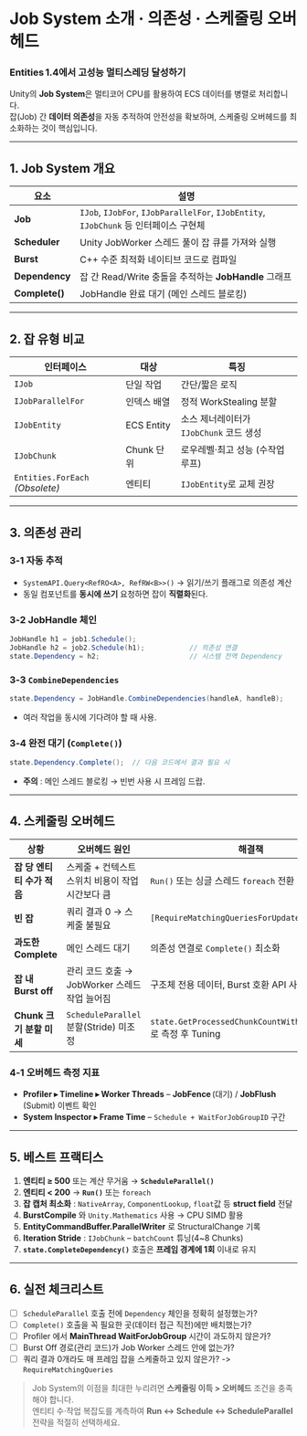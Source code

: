 # Job System 소개 · 의존성 · 스케줄링 오버헤드
### Entities 1.4에서 고성능 멀티스레딩 달성하기

Unity의 **Job System**은 멀티코어 CPU를 활용하여 ECS 데이터를 병렬로 처리합니다.  
잡(Job) 간 **데이터 의존성**을 자동 추적하여 안전성을 확보하며, 스케줄링 오버헤드를 최소화하는 것이 핵심입니다.

---

## 1. Job System 개요

| 요소 | 설명 |
|------|------|
| **Job** | `IJob`, `IJobFor`, `IJobParallelFor`, `IJobEntity`, `IJobChunk` 등 인터페이스 구현체 |
| **Scheduler** | Unity JobWorker 스레드 풀이 잡 큐를 가져와 실행 |
| **Burst** | C++ 수준 최적화 네이티브 코드로 컴파일 |
| **Dependency** | 잡 간 Read/Write 충돌을 추적하는 **JobHandle** 그래프 |
| **Complete()** | JobHandle 완료 대기 (메인 스레드 블로킹) |

---

## 2. 잡 유형 비교

| 인터페이스 | 대상 | 특징 |
|------------|------|------|
| `IJob` | 단일 작업 | 간단/짧은 로직 |
| `IJobParallelFor` | 인덱스 배열 | 정적 WorkStealing 분할 |
| `IJobEntity` | ECS Entity | 소스 제너레이터가 `IJobChunk` 코드 생성 |
| `IJobChunk` | Chunk 단위 | 로우레벨·최고 성능 (수작업 루프) |
| `Entities.ForEach` *(Obsolete)* | 엔티티 | `IJobEntity`로 교체 권장 |

---

## 3. 의존성 관리

### 3‑1 자동 추적
* `SystemAPI.Query<RefRO<A>, RefRW<B>>()` → 읽기/쓰기 플래그로 의존성 계산  
* 동일 컴포넌트를 **동시에 쓰기** 요청하면 잡이 **직렬화**된다.

### 3‑2 JobHandle 체인
```csharp
JobHandle h1 = job1.Schedule();
JobHandle h2 = job2.Schedule(h1);           // 의존성 연결
state.Dependency = h2;                      // 시스템 전역 Dependency
```

### 3‑3 `CombineDependencies`
```csharp
state.Dependency = JobHandle.CombineDependencies(handleA, handleB);
```
* 여러 작업을 동시에 기다려야 할 때 사용.

### 3‑4 완전 대기 (`Complete()`)
```csharp
state.Dependency.Complete();  // 다음 코드에서 결과 필요 시
```
* **주의** : 메인 스레드 블로킹 → 빈번 사용 시 프레임 드랍.

---

## 4. 스케줄링 오버헤드

| 상황 | 오버헤드 원인 | 해결책 |
|------|--------------|--------|
| **잡 당 엔티티 수가 적음** | 스케줄 + 컨텍스트 스위치 비용이 작업 시간보다 큼 | `Run()` 또는 싱글 스레드 `foreach` 전환 |
| **빈 잡** | 쿼리 결과 0 → 스케줄 불필요 | `[RequireMatchingQueriesForUpdate]` |
| **과도한 Complete** | 메인 스레드 대기 | 의존성 연결로 `Complete()` 최소화 |
| **잡 내 Burst off** | 관리 코드 호출 → JobWorker 스레드 작업 늘어짐 | 구조체 전용 데이터, Burst 호환 API 사용 |
| **Chunk 크기 분할 미세** | `ScheduleParallel` 분할(Stride) 미조정 | `state.GetProcessedChunkCountWithoutFilter()` 로 측정 후 Tuning |

### 4‑1 오버헤드 측정 지표
* **Profiler ▸ Timeline ▸ Worker Threads** – **JobFence** (대기) / **JobFlush** (Submit) 이벤트 확인  
* **System Inspector ▸ Frame Time** – `Schedule + WaitForJobGroupID` 구간

---

## 5. 베스트 프랙티스

1. **엔티티 ≥ 500** 또는 계산 무거움 → **`ScheduleParallel()`**  
2. **엔티티 < 200** → **`Run()`** 또는 `foreach`  
3. **잡 캡처 최소화** : `NativeArray`, `ComponentLookup`, `float`값 등 **struct field** 전달  
4. **BurstCompile** 와 `Unity.Mathematics` 사용 → CPU SIMD 활용  
5. **EntityCommandBuffer.ParallelWriter** 로 StructuralChange 기록  
6. **Iteration Stride** : `IJobChunk` – `batchCount` 튜닝(4~8 Chunks)  
7. **`state.CompleteDependency()`** 호출은 **프레임 경계에 1회** 이내로 유지

---

## 6. 실전 체크리스트

- [ ] `ScheduleParallel` 호출 전에 `Dependency` 체인을 정확히 설정했는가?  
- [ ] `Complete()` 호출을 꼭 필요한 곳(데이터 접근 직전)에만 배치했는가?  
- [ ] Profiler 에서 **MainThread WaitForJobGroup** 시간이 과도하지 않은가?  
- [ ] Burst Off 경로(관리 코드)가 Job Worker 스레드 안에 없는가?  
- [ ] 쿼리 결과 0개라도 매 프레임 잡을 스케줄하고 있지 않은가? -> `RequireMatchingQueries`  

> Job System의 이점을 최대한 누리려면 **스케줄링 이득 > 오버헤드** 조건을 충족해야 합니다.  
> 엔티티 수·작업 복잡도를 계측하여 **Run ↔ Schedule ↔ ScheduleParallel** 전략을 적절히 선택하세요.
